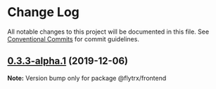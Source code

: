 # Change Log

All notable changes to this project will be documented in this file.
See [Conventional Commits](https://conventionalcommits.org) for commit guidelines.

## [0.3.3-alpha.1](https://github.com/kettil/test-lerna/compare/@flytrx/frontend@0.3.3-alpha.0...@flytrx/frontend@0.3.3-alpha.1) (2019-12-06)

**Note:** Version bump only for package @flytrx/frontend
